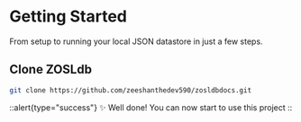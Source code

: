 # Getting Started

From setup to running your local JSON datastore in just a few steps.

## Clone ZOSLdb


```bash [npx]
git clone https://github.com/zeeshanthedev590/zosldbdocs.git
```


::alert{type="success"}
✨ Well done! You can now start to use this project
::
